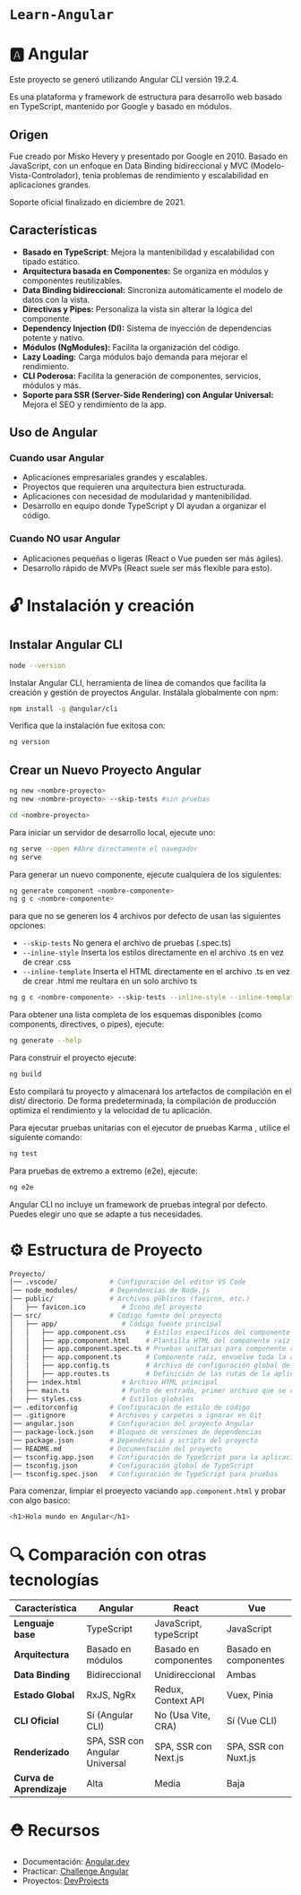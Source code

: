 # `Learn-Angular`

# 🅰️ Angular

Este proyecto se generó utilizando Angular CLI versión 19.2.4.

Es una plataforma y framework de estructura para desarrollo web basado en TypeScript, mantenido por Google y basado en módulos.

## Origen

Fue creado por Misko Hevery y presentado por Google en 2010.
Basado en JavaScript, con un enfoque en Data Binding bidireccional y MVC (Modelo-Vista-Controlador), tenía problemas de rendimiento y escalabilidad en aplicaciones grandes.

Soporte oficial finalizado en diciembre de 2021.

## Características

- **Basado en TypeScript**: Mejora la mantenibilidad y escalabilidad con tipado estático.
- **Arquitectura basada en Componentes:** Se organiza en módulos y componentes reutilizables.
- **Data Binding bidireccional:** Sincroniza automáticamente el modelo de datos con la vista.
- **Directivas y Pipes:** Personaliza la vista sin alterar la lógica del componente.
- **Dependency Injection (DI):** Sistema de inyección de dependencias potente y nativo.
- **Módulos (NgModules):** Facilita la organización del código.
- **Lazy Loading:** Carga módulos bajo demanda para mejorar el rendimiento.
- **CLI Poderosa:** Facilita la generación de componentes, servicios, módulos y más.
- **Soporte para SSR (Server-Side Rendering) con Angular Universal:** Mejora el SEO y rendimiento de la app.

## Uso de Angular

### Cuando usar Angular

- Aplicaciones empresariales grandes y escalables.
- Proyectos que requieren una arquitectura bien estructurada.
- Aplicaciones con necesidad de modularidad y mantenibilidad.
- Desarrollo en equipo donde TypeScript y DI ayudan a organizar el código.

### Cuando NO usar Angular

- Aplicaciones pequeñas o ligeras (React o Vue pueden ser más ágiles).
- Desarrollo rápido de MVPs (React suele ser más flexible para esto).

# 🔓 Instalación y creación

## Instalar Angular CLI

```bash
node --version
```

Instalar Angular CLI, herramienta de línea de comandos que facilita la creación y gestión de proyectos Angular. Instálala globalmente con npm:

```bash
npm install -g @angular/cli
```

Verifica que la instalación fue exitosa con:

```bash
ng version
```

## Crear un Nuevo Proyecto Angular

```bash
ng new <nombre-proyecto>
ng new <nombre-proyecto> --skip-tests #sin pruebas
```

```bash
cd <nombre-proyecto>
```

Para iniciar un servidor de desarrollo local, ejecute uno:

```bash
ng serve --open #Abre directamente el navegador
ng serve
```

Para generar un nuevo componente, ejecute cualquiera de los siguientes:

```bash
ng generate component <nombre-componente>
ng g c <nombre-componente>
```
para que no se generen los 4 archivos por defecto de usan las siguientes opciones:
- `--skip-tests` No genera el archivo de pruebas (.spec.ts)
- `--inline-style` Inserta los estilos directamente en el archivo .ts en vez de crear .css
- `--inline-template` Inserta el HTML directamente en el archivo .ts en vez de crear .html
me reultara en un solo archivo ts

```bash
ng g c <nombre-componente> --skip-tests --inline-style --inline-template
```

Para obtener una lista completa de los esquemas disponibles (como components, directives, o pipes), ejecute:

```bash
ng generate --help
```

Para construir el proyecto ejecute:

```bash
ng build
```

Esto compilará tu proyecto y almacenará los artefactos de compilación en el dist/ directorio. De forma predeterminada, la compilación de producción optimiza el rendimiento y la velocidad de tu aplicación.

Para ejecutar pruebas unitarias con el ejecutor de pruebas Karma , utilice el siguiente comando:

```bash
ng test
```

Para pruebas de extremo a extremo (e2e), ejecute:

```bash
ng e2e
```

Angular CLI no incluye un framework de pruebas integral por defecto. Puedes elegir uno que se adapte a tus necesidades.

# ⚙️ Estructura de Proyecto

```bash
Proyecto/
│── .vscode/             # Configuración del editor VS Code
│── node_modules/        # Dependencias de Node.js
│── public/              # Archivos públicos (favicon, etc.)
│   ├── favicon.ico         # Ícono del proyecto
│── src/                 # Código fuente del proyecto
│   ├── app/                # Código fuente principal
│   │   ├── app.component.css     # Estilos específicos del componente raíz
│   │   ├── app.component.html    # Plantilla HTML del componente raíz
│   │   ├── app.component.spec.ts # Pruebas unitarias para componente raíz
│   │   ├── app.component.ts      # Componente raíz, envuelve toda la app
│   │   ├── app.config.ts         # Archivo de configuración global de la app
│   │   ├── app.routes.ts         # Definición de las rutas de la aplicación
│   ├── index.html          # Archivo HTML principal
│   ├── main.ts             # Punto de entrada, primer archivo que se carga
│   ├── styles.css          # Estilos globales
│── .editorconfig        # Configuración de estilo de código
│── .gitignore           # Archivos y carpetas a ignorar en Git
│── angular.json         # Configuración del proyecto Angular
│── package-lock.json    # Bloqueo de versiones de dependencias
│── package.json         # Dependencias y scripts del proyecto
│── README.md            # Documentación del proyecto
│── tsconfig.app.json    # Configuración de TypeScript para la aplicación
│── tsconfig.json        # Configuración global de TypeScript
│── tsconfig.spec.json   # Configuración de TypeScript para pruebas
```

Para comenzar, limpiar el proeyecto vaciando `app.component.html` y probar con algo basico:

```bash
<h1>Hola mundo en Angular</h1>
```

# 🔍 Comparación con otras tecnologías

| Característica           | Angular                        | React                  | Vue                   |
| ------------------------ | ------------------------------ | ---------------------- | --------------------- |
| **Lenguaje base**        | TypeScript                     | JavaScript, typeScript | JavaScript            |
| **Arquitectura**         | Basado en módulos              | Basado en componentes  | Basado en componentes |
| **Data Binding**         | Bidireccional                  | Unidireccional         | Ambas                 |
| **Estado Global**        | RxJS, NgRx                     | Redux, Context API     | Vuex, Pinia           |
| **CLI Oficial**          | Sí (Angular CLI)               | No (Usa Vite, CRA)     | Sí (Vue CLI)          |
| **Renderizado**          | SPA, SSR con Angular Universal | SPA, SSR con Next.js   | SPA, SSR con Nuxt.js  |
| **Curva de Aprendizaje** | Alta                           | Media                  | Baja                  |

# ⛑️ Recursos

- Documentación: [Angular.dev](https://angular.dev/)
- Practicar: [Challenge Angular](https://angular-challenges.vercel.app/)
- Proyectos: [DevProjects](https://www.codementor.io/projects/angular)
